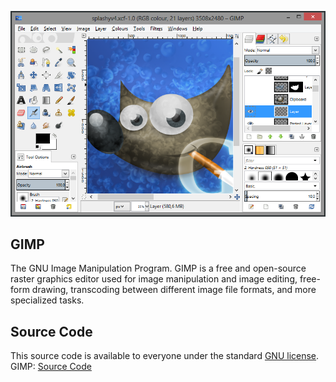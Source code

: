 <p align="center">
        <img src="../../assets/gimp.png" alt="GNU Image Manipulation Program"/>
</p>

## GIMP
The GNU Image Manipulation Program. GIMP is a free and open-source raster graphics editor used for image manipulation and image editing, free-form drawing, transcoding between different image file formats, and more specialized tasks.

## Source Code
This source code is available to everyone under the standard [GNU license][gnu_license].  
GIMP: [Source Code][source_code]
<!--Links-->
[source_code]: https://gitlab.gnome.org/GNOME/gimp
[gnu_license]: https://gitlab.gnome.org/GNOME/gimp/-/blob/master/LICENSE
